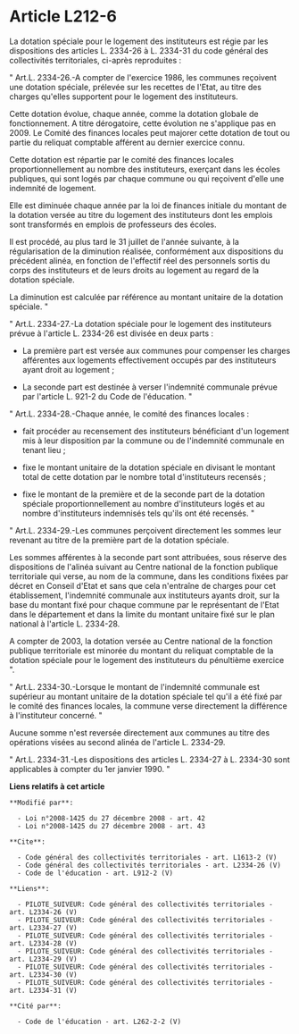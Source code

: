 # Article L212-6

La dotation spéciale pour le logement des instituteurs est régie par les dispositions des articles L. 2334-26 à L. 2334-31 du
code général des collectivités territoriales, ci-après reproduites : 

" Art.L. 2334-26.-A compter de l'exercice 1986, les communes reçoivent une dotation spéciale, prélevée sur les recettes de
l'Etat, au titre des charges qu'elles supportent pour le logement des instituteurs. 

Cette dotation évolue, chaque année, comme la dotation globale de fonctionnement. A titre dérogatoire, cette évolution ne
s'applique pas en 2009. Le Comité des finances locales peut majorer cette dotation de tout ou partie du reliquat comptable
afférent au dernier exercice connu. 

Cette dotation est répartie par le comité des finances locales proportionnellement au nombre des instituteurs, exerçant dans
les écoles publiques, qui sont logés par chaque commune ou qui reçoivent d'elle une indemnité de logement. 

Elle est diminuée chaque année par la loi de finances initiale du montant de la dotation versée au titre du logement des
instituteurs dont les emplois sont transformés en emplois de professeurs des écoles. 

Il est procédé, au plus tard le 31 juillet de l'année suivante, à la régularisation de la diminution réalisée, conformément
aux dispositions du précédent alinéa, en fonction de l'effectif réel des personnels sortis du corps des instituteurs et de
leurs droits au logement au regard de la dotation spéciale. 

La diminution est calculée par référence au montant unitaire de la dotation spéciale. "

" Art.L. 2334-27.-La dotation spéciale pour le logement des instituteurs prévue à l'article L. 2334-26 est divisée en deux
parts :

- La première part est versée aux communes pour compenser les charges afférentes aux logements effectivement occupés par des
instituteurs ayant droit au logement ;

- La seconde part est destinée à verser l'indemnité communale prévue par l'article L. 921-2 du Code de l'éducation. " 

" Art.L. 2334-28.-Chaque année, le comité des finances locales :

- fait procéder au recensement des instituteurs bénéficiant d'un logement mis à leur disposition par la commune ou de
l'indemnité communale en tenant lieu ;

- fixe le montant unitaire de la dotation spéciale en divisant le montant total de cette dotation par le nombre total
d'instituteurs recensés ;

- fixe le montant de la première et de la seconde part de la dotation spéciale proportionnellement au nombre d'instituteurs
logés et au nombre d'instituteurs indemnisés tels qu'ils ont été recensés. " 

" Art.L. 2334-29.-Les communes perçoivent directement les sommes leur revenant au titre de la première part de la dotation
spéciale. 

Les sommes afférentes à la seconde part sont attribuées, sous réserve des dispositions de l'alinéa suivant au Centre national
de la fonction publique territoriale qui verse, au nom de la commune, dans les conditions fixées par décret en Conseil d'Etat
et sans que cela n'entraîne de charges pour cet établissement, l'indemnité communale aux instituteurs ayants droit, sur la
base du montant fixé pour chaque commune par le représentant de l'Etat dans le département et dans la limite du montant
unitaire fixé sur le plan national à l'article L. 2334-28.

A compter de 2003, la dotation versée au Centre national de la fonction publique territoriale est minorée du montant du
reliquat comptable de la dotation spéciale pour le logement des instituteurs du pénultième exercice ". 

" Art.L. 2334-30.-Lorsque le montant de l'indemnité communale est supérieur au montant unitaire de la dotation spéciale tel
qu'il a été fixé par le comité des finances locales, la commune verse directement la différence à l'instituteur concerné. " 

Aucune somme n'est reversée directement aux communes au titre des opérations visées au second alinéa de l'article L.
2334-29. 

" Art.L. 2334-31.-Les dispositions des articles L. 2334-27 à L. 2334-30 sont applicables à compter du 1er janvier 1990. "

**Liens relatifs à cet article**

	**Modifié par**:

	  - Loi n°2008-1425 du 27 décembre 2008 - art. 42
	  - Loi n°2008-1425 du 27 décembre 2008 - art. 43

	**Cite**:

	  - Code général des collectivités territoriales - art. L1613-2 (V)
	  - Code général des collectivités territoriales - art. L2334-26 (V)
	  - Code de l'éducation - art. L912-2 (V)

	**Liens**:

	  - PILOTE_SUIVEUR: Code général des collectivités territoriales - art. L2334-26 (V)
	  - PILOTE_SUIVEUR: Code général des collectivités territoriales - art. L2334-27 (V)
	  - PILOTE_SUIVEUR: Code général des collectivités territoriales - art. L2334-28 (V)
	  - PILOTE_SUIVEUR: Code général des collectivités territoriales - art. L2334-29 (V)
	  - PILOTE_SUIVEUR: Code général des collectivités territoriales - art. L2334-30 (V)
	  - PILOTE_SUIVEUR: Code général des collectivités territoriales - art. L2334-31 (V)

	**Cité par**:

	  - Code de l'éducation - art. L262-2-2 (V)
